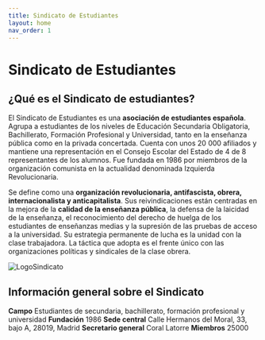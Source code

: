 ```yaml
---
title: Sindicato de Estudiantes
layout: home
nav_order: 1
---
```


# Sindicato de Estudiantes

## ¿Qué es el Sindicato de estudiantes?

El Sindicato de Estudiantes es una **asociación de estudiantes española**. Agrupa a estudiantes de los niveles de Educación Secundaria Obligatoria, Bachillerato, Formación Profesional y Universidad, tanto en la enseñanza pública como en la privada concertada. Cuenta con unos 20 000 afiliados​ y mantiene una representación en el Consejo Escolar del Estado de 4 de 8 representantes de los alumnos.​ Fue fundada en 1986 por miembros de la organización comunista en la actualidad denominada Izquierda Revolucionaria.

Se define como una **organización revolucionaria, antifascista, obrera, internacionalista y anticapitalista**.​ Sus reivindicaciones están centradas en la mejora de la **calidad de la enseñanza pública**, la defensa de la laicidad de la enseñanza, el reconocimiento del derecho de huelga de los estudiantes de enseñanzas medias y la supresión de las pruebas de acceso a la universidad. Su estrategia permanente de lucha es la unidad con la clase trabajadora. La táctica que adopta es el frente único con las organizaciones políticas y sindicales de la clase obrera.

![LogoSindicato](https://upload.wikimedia.org/wikipedia/commons/7/72/Sindicato_de_Estudiantes_Palencia.png/300/300#alignright)

## Información general sobre el Sindicato

**Campo** Estudiantes de secundaria, bachillerato, formación profesional y universidad
**Fundación** 1986
**Sede central** Calle Hermanos del Moral, 33, bajo A, 28019, Madrid
**Secretario general** Coral Latorre
**Miembros** 25000
